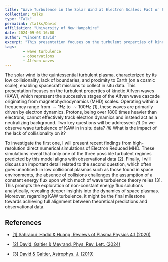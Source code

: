 ```yaml
---
title: "Wave Turbulence in the Solar Wind at Electron Scales: Fact or Fiction?"
collection: talks
type: "Talk"
permalink: /talks/David
affiliation: "University of New Hampshire"
date: 2024-09-03 16:00
author: "Vincent David" 
excerpt: "This presentation focuses on the turbulent properties of kinetic Alfven waves, which represent the successive stages of the Alfven wave cascade originating from magnetohydrodynamics scales"
tags: 
        - wave turbulence
        - observations
        - Alfven waves
---
```


The solar wind is the quintessential turbulent plasma, characterized by its low collisionality, lack of boundaries, and proximity to Earth (on a cosmic scale), enabling spacecraft missions to collect in situ data.
This presentation focuses on the turbulent properties of kinetic Alfven waves (KAW), which represent the successive stages of the Alfven wave cascade originating from magnetohydrodynamics (MHD) scales. Operating within a frequency range from  $\sim 1 Hz$ to $\sim 100 Hz$ [1], these waves are primarily driven by electron dynamics. Protons, being over 1800 times heavier than electrons, cannot effectively track electron dynamics and instead act as a neutralizing background.
Two key questions will be addressed: *(i)* Do we observe wave turbulence of KAW in in situ data? *(ii)* What is the impact of the lack of collisionality on it?

To investigate the first one, I will present recent findings from high-resolution direct numerical simulations of Electron Reduced MHD. These simulations reveal that only one of the three possible turbulent regimes predicted by this model aligns with observational data [2]. Finally, I will discuss an important detail related to the second question, which often goes unnoticed: in low collisional plasmas such as those found in space environments, the absence of collisions challenges the assumption of a constant energy flux upon which much of wave turbulence theory relies [3]. This prompts the exploration of non-constant energy flux solutions analytically, revealing deeper insights into the dynamics of space plasmas. Moreover, regarding KAW turbulence, it might be the final milestone towards achieving full alignment between theoretical predictions and observational data.

## References

- [[1] Sahraoui, Hadid & Huang, Reviews of Plasma Physics 4.1  (2020)](https://hal.science/hal-02724439/document)

- [[2] David, Galtier & Meyrand, Phys. Rev. Lett. (2024)](https://arxiv.org/pdf/2312.14546.pdf)

- [[3] David & Galtier, Astrophys. J. (2019)](https://iopscience.iop.org/article/10.3847/2041-8213/ab2fe6/pdf)